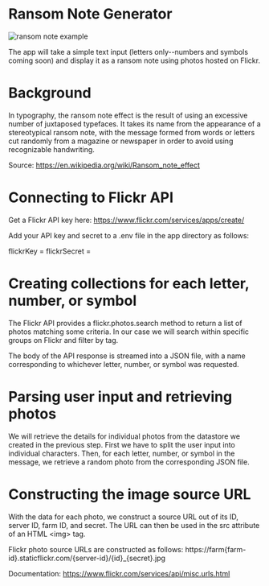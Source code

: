 # Ransom Note Generator
![ransom note example](https://github.com/indiaaeevans/flickr-photo-search-server/issues/1#issue-377666672)

The app will take a simple text input (letters only--numbers and symbols coming soon) and display it as a ransom note using photos hosted on Flickr.

# Background

In typography, the ransom note effect is the result of using an excessive number of juxtaposed typefaces. It takes its name from the appearance of a stereotypical ransom note, with the message formed from words or letters cut randomly from a magazine or newspaper in order to avoid using recognizable handwriting.

Source: https://en.wikipedia.org/wiki/Ransom_note_effect

# Connecting to Flickr API
Get a Flickr API key here: https://www.flickr.com/services/apps/create/

Add your API key and secret to a .env file in the app directory as follows:

flickrKey = <your key here>
flickrSecret = <your secret here>

# Creating collections for each letter, number, or symbol
The Flickr API provides a flickr.photos.search method to return a list of photos matching some criteria.  In our case we will search within specific groups on Flickr and filter by tag.

The body of the API response is streamed into a JSON file, with a name corresponding to whichever letter, number, or symbol was requested.


# Parsing user input and retrieving photos
We will retrieve the details for individual photos from the datastore we created in the previous step. First we have to split the user input into individual characters.  Then, for each letter, number, or symbol in the message, we retrieve a random photo from the corresponding JSON file.

# Constructing the image source URL
With the data for each photo, we construct a source URL out of its ID, server ID, farm ID, and secret. The URL can then be used in the src attribute of an HTML \<img\> tag.

Flickr photo source URLs are constructed as follows:
https://farm{farm-id}.staticflickr.com/{server-id}/{id}_{secret}.jpg

Documentation: https://www.flickr.com/services/api/misc.urls.html
